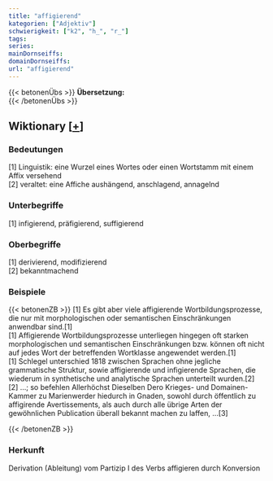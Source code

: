 ```yaml
---
title: "affigierend"
kategorien: ["Adjektiv"]
schwierigkeit: ["k2", "h_", "r_"]
tags:
series:
mainDornseiffs:
domainDornseiffs:
url: "affigierend"
---
```


{{< betonenÜbs >}}
**Übersetzung:**  
{{< /betonenÜbs >}}

## Wiktionary [[+](https://de.wiktionary.org/wiki/affigierend)]

### Bedeutungen
[1] Linguistik: eine Wurzel eines Wortes oder einen Wortstamm mit einem Affix versehend  
[2] veraltet: eine Affiche aushängend, anschlagend, annagelnd  

### Unterbegriffe
[1] infigierend, präfigierend, suffigierend  

### Oberbegriffe
[1] derivierend, modifizierend  
[2] bekanntmachend  

### Beispiele
{{< betonenZB >}}
[1] Es gibt aber viele affigierende Wortbildungsprozesse, die nur mit morphologischen oder semantischen Einschränkungen anwendbar sind.[1]  
[1] Affigierende Wortbildungsprozesse unterliegen hingegen oft starken morphologischen und semantischen Einschränkungen bzw. können oft nicht auf jedes Wort der betreffenden Wortklasse angewendet werden.[1]  
[1] Schlegel unterschied 1818 zwischen Sprachen ohne jegliche grammatische Struktur, sowie affigierende und infigierende Sprachen, die wiederum in synthetische und analytische Sprachen unterteilt wurden.[2]  
[2] …; so befehlen Allerhöchst Dieselben Dero Krieges- und Domainen-Kammer zu Marienwerder hiedurch in Gnaden, sowohl durch öffentlich zu affigirende Avertissements, als auch durch alle übrige Arten der gewöhnlichen Publication überall bekannt machen zu laffen, …[3]  

{{< /betonenZB >}}
### Herkunft
Derivation (Ableitung) vom Partizip I des Verbs affigieren durch Konversion  


